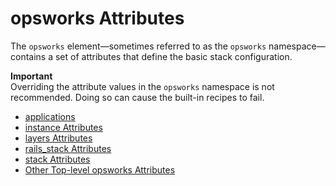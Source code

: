 # opsworks Attributes<a name="attributes-json-opsworks"></a>

The `opsworks` element—sometimes referred to as the `opsworks` namespace—contains a set of attributes that define the basic stack configuration\.

**Important**  
Overriding the attribute values in the `opsworks` namespace is not recommended\. Doing so can cause the built\-in recipes to fail\.


+ [applications](attributes-json-opsworks-applications.md)
+ [instance Attributes](attributes-json-opsworks-instance.md)
+ [layers Attributes](attributes-json-opsworks-layers.md)
+ [rails\_stack Attributes](attributes-json-opsworks-rails-stack.md)
+ [stack Attributes](attributes-json-opsworks-stack.md)
+ [Other Top\-level opsworks Attributes](attributes-json-opsworks-other.md)